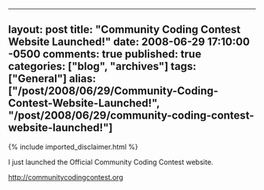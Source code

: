   ---
  layout: post
  title: "Community Coding Contest Website Launched!"
  date: 2008-06-29 17:10:00 -0500
  comments: true
  published: true
  categories: ["blog", "archives"]
  tags: ["General"]
  alias: ["/post/2008/06/29/Community-Coding-Contest-Website-Launched!", "/post/2008/06/29/community-coding-contest-website-launched!"]
  ---
<!-- more -->
{% include imported_disclaimer.html %}
<p>
I just launched the Official Community Coding Contest website.
</p>
<p>
<a href="http://communitycodingcontest.org">http://communitycodingcontest.org</a> 
</p>
